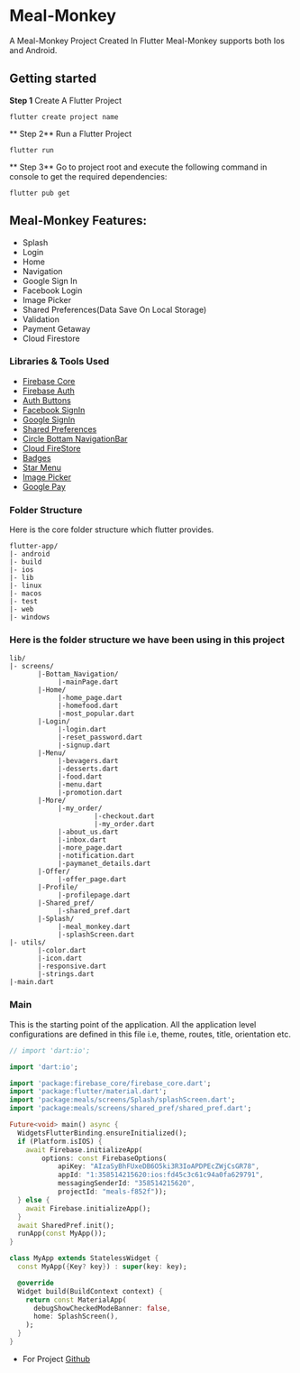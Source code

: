 # Meal-Monkey

A Meal-Monkey Project Created In Flutter Meal-Monkey supports both Ios and Android.

## Getting started


**Step 1**
Create A Flutter Project
```
flutter create project name
```

** Step 2**
Run a Flutter Project
```
flutter run
```

** Step 3**
Go to project root and execute the following command in console to get the required dependencies:
```
flutter pub get
```

## Meal-Monkey Features:

* Splash 
* Login
* Home
* Navigation
* Google Sign In
* Facebook Login
* Image Picker
* Shared Preferences(Data Save On Local Storage)
* Validation
* Payment Getaway
* Cloud Firestore

### Libraries & Tools Used

* [Firebase Core](https://pub.dev/packages/firebase_core)
* [Firebase Auth](https://pub.dev/packages/firebase_auth)
* [Auth Buttons](https://pub.dev/packages/auth_buttons)
* [Facebook SignIn](https://pub.dev/packages/flutter_facebook_auth)
* [Google SignIn](https://pub.dev/packages/google_sign_in)
* [Shared Preferences](https://pub.dev/packages/shared_preferences)
* [Circle Bottam NavigationBar](https://pub.dev/packages/circle_bottom_navigation_bar)
* [Cloud FireStore](https://pub.dev/packages/cloud_firestore)
* [Badges](https://pub.dev/packages/badges)
* [Star Menu](https://pub.dev/packages/star_menu)
* [Image Picker](https://pub.dev/packages/image_picker)
* [Google Pay](https://pub.dev/packages/pay)


### Folder Structure
Here is the core folder structure which flutter provides.

```
flutter-app/
|- android
|- build
|- ios
|- lib
|- linux
|- macos
|- test
|- web
|- windows
```


### Here is the folder structure we have been using in this project

```
lib/
|- screens/
       |-Bottam_Navigation/
            |-mainPage.dart
       |-Home/
            |-home_page.dart
            |-homefood.dart
            |-most_popular.dart
       |-Login/
            |-login.dart
            |-reset_password.dart
            |-signup.dart
       |-Menu/
            |-bevagers.dart
            |-desserts.dart
            |-food.dart
            |-menu.dart
            |-promotion.dart
       |-More/
            |-my_order/
                     |-checkout.dart
                     |-my_order.dart
            |-about_us.dart
            |-inbox.dart
            |-more_page.dart
            |-notification.dart
            |-paymanet_details.dart
       |-Offer/
            |-offer_page.dart
       |-Profile/
            |-profilepage.dart
       |-Shared_pref/
            |-shared_pref.dart
       |-Splash/
            |-meal_monkey.dart
            |-splashScreen.dart
|- utils/
       |-color.dart
       |-icon.dart
       |-responsive.dart
       |-strings.dart
|-main.dart
```



### Main

This is the starting point of the application. All the application level configurations are defined in this file i.e, theme, routes, title, orientation etc.

```dart
// import 'dart:io';

import 'dart:io';

import 'package:firebase_core/firebase_core.dart';
import 'package:flutter/material.dart';
import 'package:meals/screens/Splash/splashScreen.dart';
import 'package:meals/screens/shared_pref/shared_pref.dart';

Future<void> main() async {
  WidgetsFlutterBinding.ensureInitialized();
  if (Platform.isIOS) {
    await Firebase.initializeApp(
        options: const FirebaseOptions(
            apiKey: "AIzaSyBhFUxeDB6O5ki3R3IoAPDPEcZWjCsGR78",
            appId: "1:358514215620:ios:fd45c3c61c94a0fa629791",
            messagingSenderId: "358514215620",
            projectId: "meals-f852f"));
  } else {
    await Firebase.initializeApp();
  }
  await SharedPref.init();
  runApp(const MyApp());
}

class MyApp extends StatelessWidget {
  const MyApp({Key? key}) : super(key: key);

  @override
  Widget build(BuildContext context) {
    return const MaterialApp(
      debugShowCheckedModeBanner: false,
      home: SplashScreen(),
    );
  }
}
```


* For Project [Github](https://github.com/dhruvisakhiya25/meals.git)